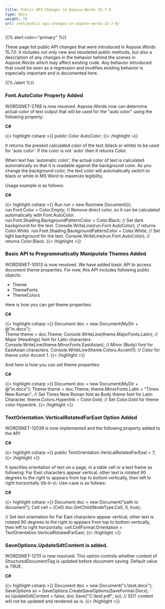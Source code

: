 ```yaml
---
title: Public API Changes in Aspose.Words 15.7.0
type: docs
weight: 70
url: /net/public-api-changes-in-aspose-words-15-7-0/
---
```


{{% alert color="primary" %}} 

These page list public API changes that were introduced in Aspose.Words 15.7.0. It includes not only new and obsoleted public methods, but also a description of any changes in the behavior behind the scenes in Aspose.Words which may affect existing code. Any behavior introduced that could be seen as a regression and modifies existing behavior is especially important and is documented here.

{{% /alert %}} 

### **Font.AutoColor Property Added**

WORDSNET-2768 is now resolved. Aspose.Words now can determine actual color of text output that will be used for the "auto color" using the following property:

**C#**

{{< highlight csharp >}}
public Color AutoColor;
{{< /highlight >}}

It returns the present calculated color of the text (black or white) to be used for 'auto color'. If the color is not 'auto' then it returns Color. 

When text has 'automatic color', the actual color of text is calculated automatically so that it is readable against the background color. As you change the background color, the text color will automatically switch to black or white in MS Word to maximize legibility.

Usage example is as follows:

**C#**

{{< highlight csharp >}}
Run run = new Run(new Document());
run.Font.Color = Color.Empty;
 // Remove direct color, so it can be calculated automatically with Font.AutoColor.
run.Font.Shading.BackgroundPatternColor = Color.Black;
 // Set dark background for the text.
Console.WriteLine(run.Font.AutoColor);
 // returns Color.White.
run.Font.Shading.BackgroundPatternColor = Color.White;
 // Set light background for the text.
Console.WriteLine(run.Font.AutoColor);
 // returns Color.Black.
{{< /highlight >}}

### **Basic API to Programmatically Manipulate Themes Added**

WORDSNET-10513 is now resolved. We have added basic API to access document theme properties. For now, this API includes following public objects:

- Theme
- ThemeFonts
- ThemeColors

Here is how you can get theme properties:

**C#**

{{< highlight csharp >}}
Document doc = new Document(MyDir + @"in.docx");   
Theme theme = doc.Theme;
Console.WriteLine(theme.MajorFonts.Latin);
        // Major (Headings) font for Latin characters.
Console.WriteLine(theme.MinorFonts.EastAsian);
    // Minor (Body) font for EastAsian characters.
Console.WriteLine(theme.Colors.Accent1);
          // Color for theme color Accent 1.
{{< /highlight >}}

And here is how you can set theme properties:

**C#**

{{< highlight csharp >}}
Document doc = new Document(MyDir + @"in.docx");
Theme theme = doc.Theme;
theme.MinorFonts.Latin = "Times New Roman";
     // Set Times New Roman font as Body theme font for Latin Character.
theme.Colors.Hyperlink = Color.Gold;
            // Set Color.Gold for theme color Hyperlink.
{{< /highlight >}}

### **TextOrientation.VerticalRotatedFarEast Option Added**

WORDSNET-12039 is now implemented and the following property added to the API:

**C#**

{{< highlight csharp >}}
public TextOrientation.VerticalRotatedFarEast = 7;
{{< /highlight >}}

It specifies orientation of text on a page, in a table cell or a text frame as following:
Far East characters appear vertical, other text is rotated 90 degrees to the right to appears from top to bottom vertically, then left to right horizontally (tb-lr-v).
Use-case is as follows:

**C#**

{{< highlight csharp >}}
Document doc = new Document("path to document");
Cell cell = (Cell) doc.GetChild(NodeType.Cell, 0, true);

// Set text orientation for Far East characters appear vertical, other text is rotated 90 degrees to the right to appears from top to bottom vertically, then left to right horizontally.
cell.CellFormat.Orientation = TextOrientation.VerticalRotatedFarEast;
{{< /highlight >}}

### **SaveOptions.UpdateSdtContent is added.**

WORDSNET-12111 is now resolved. This option controls whether content of StructuredDocumentTag is updated before document saving. Default value is TRUE.

**C#**

{{< highlight csharp >}}
Document doc = new Document("c:\test.docx");
SaveOptions so = SaveOptions.CreateSaveOptions(SaveFormat.Docx);            
so.UpdateSdtContent = false;
doc.Save("C:\test.pdf", so);
            // SDT content will not be updated and rendered as is.
{{< /highlight >}}
